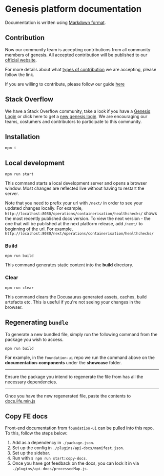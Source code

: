 # Genesis platform documentation

Documentation is written using [Markdown format](markdown-syntax.md).

## Contribution

Now our community team is accepting contributions from all community members of genesis. All accepted contribution will be published to our [official website](https://learn.genesis.global/).

For more details about what [types of contribution](./Type-of-contribution.md) we are accepting, please follow the link. 

If you are willing to contribute, please follow our guide [here](./how-to-contribute.md)

## Stack Overflow

We have a Stack Overflow community, take a look if you have a [Genesis Login](https://stackoverflowteams.com/users/login?ssrc=channels&returnurl=%2fc%2fgenesis-global%2fquestions) or click here to get a [new genesis login](https://genesis.global/contact-us/). We are encouraging our teams, costumers and contributors to participate to this community. 

## Installation

```
npm i
```

## Local development

```
npm run start
```

This command starts a local development server and opens a browser window. Most changes are reflected live without having to restart the server.

Note that you need to prefix your url with `/next/` in order to see your updated changes locally. For example, `http://localhost:8080/operations/containerisation/healthchecks/` shows the most recently published docs version.  To view the next version - the one that will be published at the next platform release, add `/next/` to beginning of the url. For example, `http://localhost:8080/next/operations/containerisation/healthchecks/`

### Build

```
npm run build
```

This command generates static content into the **build** directory.

### Clear

```
npm run clear
```

This command clears the Docusaurus generated assets, caches, build artefacts etc. This is useful if you're not seeing your changes in the browser.

## Regenerating `bundle`

To generate a new bundled file, simply run the following command from the package you wish to access.

```
npm run build
```

For example, in the `foundation-ui` repo we run the command above on the **documentation-components** under the **showcase** folder.

***
Ensure the package you intend to regenerate the file from has all the necessary dependencies.
***

Once you have the new regenerated file, paste the contents to [docs.iife.min.js]( static/js/docs.iife.min.js)

## Copy FE docs

Front-end documentation from `foundation-ui` can be pulled into this repo. To this, follow the steps below:

1. Add as a dependency in `./package.json`.
2. Set up the config in `./plugins/api-docs/manifest.json`.
3. Set up the sidebar.
4. Run with `$ npm run start:copy-docs`.
5. Once you have got feedback on the docs, you can lock it in via `./plugins/api-docs/processedMap.js`.
